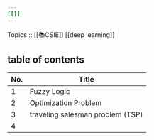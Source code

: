 ```yaml
---
[[]]
---
```

Topics ::  [[📚CSIE]]  [[deep learning]] 

## table of contents
| No. | Title                            |
| --- | -------------------------------- |
| 1   | Fuzzy Logic                      |
| 2   | Optimization Problem             |
| 3   | traveling salesman problem (TSP) |
| 4    |                                  |